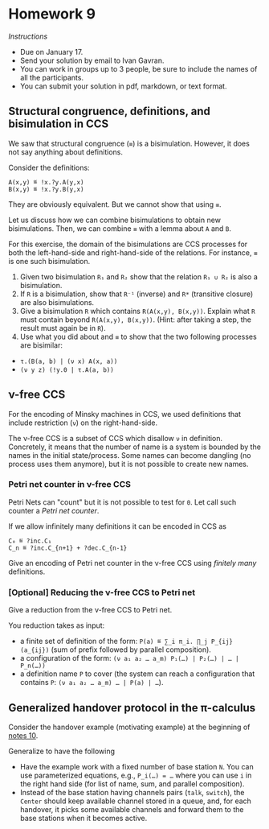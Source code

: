 # Homework 9

_Instructions_
* Due on January 17.
* Send your solution by email to Ivan Gavran.
* You can work in groups up to 3 people, be sure to include the names of all the participants.
* You can submit your solution in pdf, markdown, or text format.


## Structural congruence, definitions, and bisimulation in CCS

We saw that structural congruence (`≡`) is a bisimulation.
However, it does not say anything about definitions.

Consider the definitions:
```
A(x,y) ≝ !x.?y.A(y,x)
B(x,y) ≝ !x.?y.B(y,x)
```
They are obviously equivalent.
But we cannot show that using `≡`.

Let us discuss how we can combine bisimulations to obtain new bisimulations.
Then, we can combine `≡` with a lemma about `A` and `B`.

For this exercise, the domain of the bisimulations are CCS processes for both the left-hand-side and right-hand-side of the relations.
For instance, `≡` is one such bisimulation.

1. Given two bisimulation `R₁` and `R₂` show that the relation `R₁ ∪ R₂` is also a bisimulation.
2. If `R` is a bisimulation, show that `R⁻¹` (inverse) and `R*` (transitive closure) are also bisimulations.
3. Give a bisimulation `R` which contains `R(A(x,y), B(x,y))`.
   Explain what `R` must contain beyond `R(A(x,y), B(x,y))`.
   (Hint: after taking a step, the result must again be in `R`).
4. Use what you did about and `≡` to show that the two following processes are bisimilar:
  * `τ.(B(a, b) | (ν x) A(x, a))`
  * `(ν y z) (!y.0 | τ.A(a, b))`



## ν-free CCS

For the encoding of Minsky machines in CCS, we used definitions that include restriction (`ν`) on the right-hand-side.

The ν-free CCS is a subset of CCS which disallow `ν` in definition.
Concretely, it means that the number of name is a system is bounded by the names in the initial state/process.
Some names can become dangling (no process uses them anymore), but it is not possible to create new names.


### Petri net counter in ν-free CCS

Petri Nets can "count" but it is not possible to test for `0`.
Let call such counter a _Petri net counter_.

If we allow infinitely many definitions it can be encoded in CCS as
```
C₀ ≝ ?inc.C₁
C_n ≝ ?inc.C_{n+1} + ?dec.C_{n-1}
```

Give an encoding of Petri net counter in the ν-free CCS using _finitely many_ definitions.


### [Optional] Reducing the ν-free CCS to Petri net

Give a reduction from the ν-free CCS to Petri net.

You reduction takes as input:
* a finite set of definition of the form: `P(a) ≝ ∑_i π_i. ∏_j P_{ij}(a_{ij})` (sum of prefix followed by parallel composition).
* a configuration of the form: `(ν a₁ a₂ … a_m) P₁(…) | P₂(…) | … | P_n(…))`
* a definition name `P` to cover (the system can reach a configuration that contains `P`: `(ν a₁ a₂ … a_m) … | P(a) | …`).



## Generalized handover protocol in the π-calculus

Consider the handover example (motivating example) at the beginning of [notes 10](../notes_10.md).

Generalize to have the following
* Have the example work with a fixed number of base station `N`.
  You can use parameterized equations, e.g.,  `P_i(…) = …` where you can use `i` in the right hand side (for list of name, sum, and parallel composition).
* Instead of the base station having channels pairs (`talk`, `switch`), the `Center` should keep available channel stored in a queue, and, for each handover, it picks some available channels and forward them to the base stations when it becomes active.

